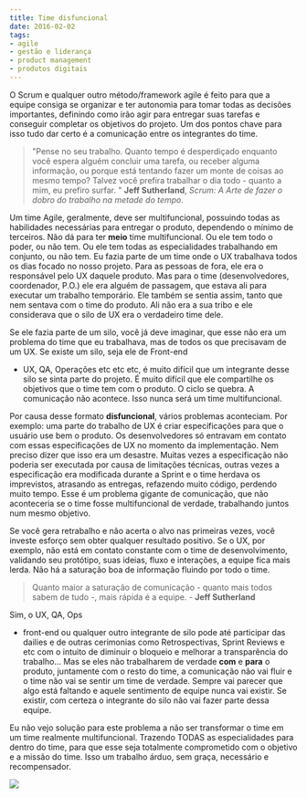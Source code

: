 ```yaml
---
title: Time disfuncional
date: 2016-02-02
tags:
- agile
- gestão e liderança
- product management
- produtos digitais
---
```


O Scrum e qualquer outro método/framework agile é feito para que a equipe consiga se organizar e ter autonomia para tomar todas as decisões importantes, definindo como irão agir para entregar suas tarefas e conseguir completar os objetivos do projeto. Um dos pontos chave para isso tudo dar certo é a comunicação entre os integrantes do time.

> "Pense no seu trabalho. Quanto tempo é desperdiçado enquanto você espera alguém concluir uma tarefa, ou receber alguma informação, ou porque está tentando fazer um monte de coisas ao mesmo tempo? Talvez você prefira trabalhar o dia todo - quanto a mim, eu prefiro surfar. " **Jeff Sutherland**, _Scrum: A Arte de fazer o dobro do trabalho na metade do tempo_.

Um time Agile, geralmente, deve ser multifuncional, possuindo todas as habilidades necessárias para entregar o produto, dependendo o mínimo de terceiros. Não dá para ter **meio** time multifuncional. Ou ele tem todo o poder, ou não tem. Ou ele tem todas as especialidades trabalhando em conjunto, ou não tem. Eu fazia parte de um time onde o UX trabalhava todos os dias focado no nosso projeto. Para as pessoas de fora, ele era o responsável pelo UX daquele produto. Mas para o time (desenvolvedores, coordenador, P.O.) ele era alguém de passagem, que estava ali para executar um trabalho temporário. Ele também se sentia assim, tanto que nem sentava com o time do produto. Ali não era a sua tribo e ele considerava que o silo de UX era o verdadeiro time dele.

Se ele fazia parte de um silo, você já deve imaginar, que esse não era um problema do time que eu trabalhava, mas de todos os que precisavam de um UX. Se existe um silo, seja ele de Front-end
- UX, QA, Operações etc etc etc, é muito difícil que um integrante desse silo se sinta parte do projeto. É muito difícil que ele compartilhe os objetivos que o time tem com o produto. O ciclo se quebra. A comunicação não acontece. Isso nunca será um time multifuncional.

Por causa desse formato **disfuncional**, vários problemas aconteciam. Por exemplo: uma parte do trabalho de UX é criar especificações para que o usuário use bem o produto. Os desenvolvedores só entravam em contato com essas especificações de UX no momento da implementação. Nem preciso dizer que isso era um desastre. Muitas vezes a especificação não poderia ser executada por causa de limitações técnicas, outras vezes a especificação era modificada durante a Sprint e o time herdava os imprevistos, atrasando as entregas, refazendo muito código, perdendo muito tempo. Esse é um problema gigante de comunicação, que não aconteceria se o time fosse multifuncional de verdade, trabalhando juntos num mesmo objetivo.

Se você gera retrabalho e não acerta o alvo nas primeiras vezes, você investe esforço sem obter qualquer resultado positivo. Se o UX, por exemplo, não está em contato constante com o time de desenvolvimento, validando seu protótipo, suas ideias, fluxo e interações, a equipe fica mais lerda. Não há a saturação boa de informação fluindo por todo o time.

> Quanto maior a saturação de comunicação - quanto mais todos sabem de tudo -, mais rápida é a equipe. - **Jeff Sutherland**

Sim, o UX, QA, Ops
- front-end ou qualquer outro integrante de silo pode até participar das dailies e de outras cerimonias como Retrospectivas, Sprint Reviews e etc com o intuito de diminuir o bloqueio e melhorar a transparência do trabalho… Mas se eles não trabalharem de verdade **com** e **para** o produto, juntamente com o resto do time, a comunicação não vai fluir e o time não vai se sentir um time de verdade. Sempre vai parecer que algo está faltando e aquele sentimento de equipe nunca vai existir. Se existir, com certeza o integrante do silo não vai fazer parte dessa equipe.

Eu não vejo solução para este problema a não ser transformar o time em um time realmente multifuncional. Trazendo TODAS as especialidades para dentro do time, para que esse seja totalmente comprometido com o objetivo e a missão do time. Isso um trabalho árduo, sem graça, necessário e recompensador.

![](https://feeds.feedburner.com/~r/diegoeisfeed/~4/HkxNPydoLQs)
